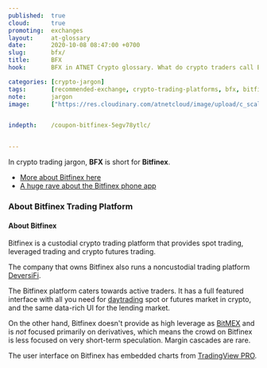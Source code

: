 ```yaml
---
published:  true
cloud:      true
promoting:  exchanges
layout:     at-glossary
date:       2020-10-08 08:47:00 +0700
slug:       bfx/
title:      BFX
hook:       BFX in ATNET Crypto glossary. What do crypto traders call BFX?

categories: [crypto-jargon]
tags:       [recommended-exchange, crypto-trading-platforms, bfx, bitfinex, trading-platform, custodial-trading, noncustodial-trading]
note:       jargon
image:      ["https://res.cloudinary.com/atnetcloud/image/upload/c_scale,h_360/c_crop,g_center,h_360,w_700/v1582621901/atnet/var_exchanges/bitfinex-coupon-5egV78YtlC_p2n6ed.jpg"]


indepth:    /coupon-bitfinex-5egv78ytlc/


---
```


In crypto trading jargon, **BFX** is short for **Bitfinex**.

* [More about Bitfinex here](/coupon-bitfinex-5egv78ytlc/)
* [A huge rave about the Bitfinex phone app](/bitfinex-app/)

### About Bitfinex Trading Platform


#### About Bitfinex

Bitfinex is a custodial crypto trading platform that provides spot trading, leveraged trading and crypto futures trading.

The company that owns Bitfinex also runs a noncustodial trading platform [DeversiFi](/coupon-bitfinex-5egv78ytlc/#deversifi).

The Bitfinex platform caters towards active traders. It has a full featured interface with all you need for [daytrading](/daytrading/) spot or futures market in crypto, and the same data-rich UI for the lending market.

On the other hand, Bitfinex doesn't provide as high leverage as [BitMEX](/coupon-bitmex-iyqb44/) and is *not* focused primarily on derivatives, which means the crowd on Bitfinex is less focused on very short-term speculation. Margin cascades are rare.

The user interface on Bitfinex has embedded charts from [TradingView PRO](https://bit.ly/at-tvd-btcusd).
